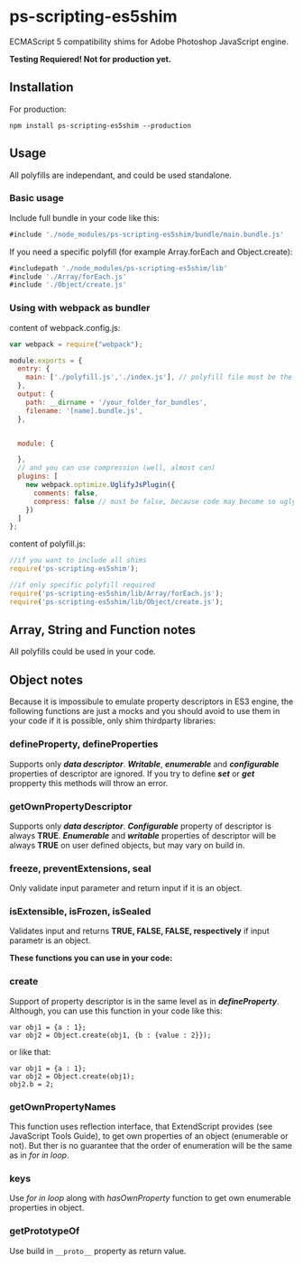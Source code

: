 # ps-scripting-es5shim
ECMAScript 5 compatibility shims for Adobe Photoshop JavaScript engine.

**Testing Requiered! Not for production yet.**


## Installation

For production:

```
npm install ps-scripting-es5shim --production
```

## Usage
All polyfills are independant, and could be used standalone.

### Basic usage
Include full bundle in your code like this:

```js
#include './node_modules/ps-scripting-es5shim/bundle/main.bundle.js'
```

If you need a specific polyfill (for example Array.forEach and Object.create):

```js
#includepath './node_modules/ps-scripting-es5shim/lib'
#include './Array/forEach.js'
#include './Object/create.js'
```
### Using with webpack as bundler

content of webpack.config.js:
```js
var webpack = require("webpack");

module.exports = {
  entry: {
    main: ['./polyfill.js','./index.js'], // polyfill file must be the first file
  },
  output: {
    path: __dirname + '/your_folder_for_bundles',
    filename: '[name].bundle.js',
  },


  module: {

  },
  // and you can use compression (well, almost can)
  plugins: [
    new webpack.optimize.UglifyJsPlugin({
      comments: false, 
      compress: false // must be false, because code may become so ugly that Photoshop will throw error :)
    })
  ]
};
```

content of polyfill.js:
```js
//if you want to include all shims
require('ps-scripting-es5shim');

//if only specific polyfill required
require('ps-scripting-es5shim/lib/Array/forEach.js');
require('ps-scripting-es5shim/lib/Object/create.js');

```


## Array, String  and Function notes
All polyfills could be used in your code.

## Object notes
Because it is impossibule to emulate property descriptors in ES3 engine, the following functions are just a mocks and you should avoid to use them in your code if it is possible, only shim thirdparty libraries:
	
### defineProperty, defineProperties
Supports only **_data descriptor_**. **_Writable_**, **_enumerable_** and **_configurable_** properties of descriptor are ignored. If you try to define **_set_** or **_get_** propperty this methods will throw an error. 

### getOwnPropertyDescriptor
Supports only **_data descriptor_**. **_Configurable_** property of descriptor is always **TRUE**. **_Enumerable_** and  **_writable_** properties of descriptor will be always **TRUE** on user defined objects, but may vary on build in. 

### freeze, preventExtensions, seal
Only validate input parameter and return input if it is an object.

### isExtensible, isFrozen, isSealed
Validates input and returns **TRUE, FALSE, FALSE, respectively** if input parametr is an object.


**These functions you can use in your code:**

### create
Support of property descriptor is in the same level as in _**defineProperty**_. Although, you can use this function in your code like this:

```
var obj1 = {a : 1};
var obj2 = Object.create(obj1, {b : {value : 2}});
```

or like that:

```
var obj1 = {a : 1};
var obj2 = Object.create(obj1);
obj2.b = 2;
```

### getOwnPropertyNames
This function uses reflection interface, that ExtendScript provides (see JavaScript Tools Guide), to get own properties of an object (enumerable or not). But ther is no guarantee that the order of enumeration will be the same as in _for in loop_.
	
### keys
Use _for in loop_ along with _hasOwnProperty_ function to get own enumerable properties in object.

### getPrototypeOf
Use build in `__proto__` property as return value.



